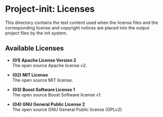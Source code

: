 # Project-init: Licenses

This directory contains the text content used when the license files and the corresponding license and copyright notices are placed into the output project files by the init system.

## Available Licenses

* **(01) Apache License Version 2**  
  The open source Apache license v2.

* **(02) MIT License**  
  The open source MIT license.

* **(03) Boost Software License 1**  
  The open source Boost Software license v1.

* **(04) GNU General Public License 2**  
  The open source GNU General Public license (GPLv2).

